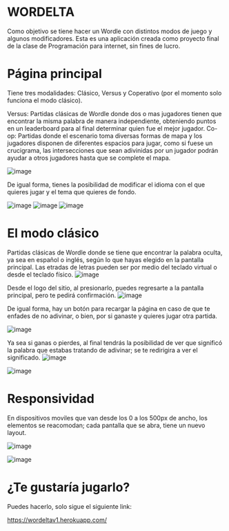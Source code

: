 # WORDELTA

Como objetivo se tiene hacer un Wordle con distintos modos de juego y algunos modificadores.
Esta es una aplicación creada como proyecto final de la clase de Programación para internet, sin fines de lucro.

# Página principal
Tiene tres modalidades: Clásico, Versus y Coperativo (por el momento solo funciona el modo clásico).

Versus: Partidas clásicas de Wordle donde dos o mas jugadores tienen que encontrar la misma palabra de manera independiente, obteniendo puntos en un leaderboard para al final determinar quien fue el mejor jugador.
Co-op: Partidas donde el escenario toma diversas formas de mapa y los jugadores disponen de diferentes espacios para jugar, como si fuese un crucigrama, las intersecciones que sean adivinidas por un jugador podrán ayudar a otros jugadores hasta que se complete el mapa.

![image](https://user-images.githubusercontent.com/70966003/168871990-3d32cac5-5cc4-4e64-bfb2-cfd06b7d85dc.png)

De igual forma, tienes la posibilidad de modificar el idioma con el que quieres jugar y el tema que quieres de fondo.

![image](https://user-images.githubusercontent.com/70966003/168871990-3d32cac5-5cc4-4e64-bfb2-cfd06b7d85dc.png)
![image](https://user-images.githubusercontent.com/70966003/168872471-68f91e8a-4576-4e3b-9253-fe32c3e97795.png)
![image](https://user-images.githubusercontent.com/70966003/168875682-dcc4b68b-2f1d-4099-825f-8f1836923df2.png)

# El modo clásico
Partidas clásicas de Wordle donde se tiene que encontrar la palabra oculta, ya sea en español o inglés, según lo que hayas elegido en la pantalla principal.
Las etradas de letras pueden ser por medio del teclado virtual o desde el teclado físico.
![image](https://user-images.githubusercontent.com/70966003/168873016-516bd9eb-449a-4200-8a05-f04089f4ca0d.png)

Desde el logo del sitio, al presionarlo, puedes regresarte a la pantalla principal, pero te pedirá confirmación.
![image](https://user-images.githubusercontent.com/70966003/168873207-5aa1c022-18f5-4c68-87c9-05b602893786.png)

De igual forma, hay un botón para recargar la página en caso de que te enfades de no adivinar, o bien, por si ganaste y quieres jugar otra partida.

![image](https://user-images.githubusercontent.com/70966003/168873256-787067cf-ff6b-4f85-9c76-de5d1172ba00.png)

Ya sea si ganas o pierdes, al final tendrás la posibilidad de ver que significó la palabra que estabas tratando de adivinar; se te redirigira a ver el significado.
![image](https://user-images.githubusercontent.com/70966003/168873708-e6861f1f-dc33-4dc3-92ca-245949231f00.png)

![image](https://user-images.githubusercontent.com/70966003/168873746-e7dfd904-ee32-4b45-938b-983e64f5bd1b.png)

# Responsividad
En dispositivos moviles que van desde los 0 a los 500px de ancho, los elementos se reacomodan; cada pantalla que se abra, tiene un nuevo layout.

![image](https://user-images.githubusercontent.com/70966003/168874405-6b07b03a-c0a4-442d-931a-be60b0078e81.png)

![image](https://user-images.githubusercontent.com/70966003/168874354-4cbffd8f-e0b6-40d2-aae9-8f3b7cd3acc3.png)

# ¿Te gustaría jugarlo?
Puedes hacerlo, solo sigue el siguiente link:

https://wordeltav1.herokuapp.com/
